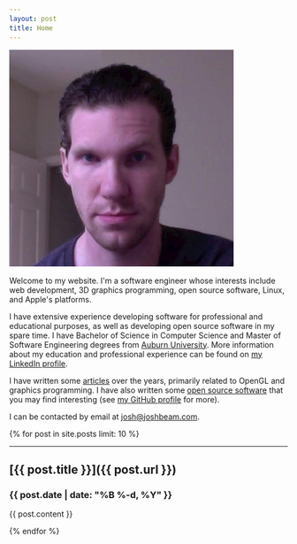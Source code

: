 ```yaml
---
layout: post
title: Home
---
```

<div class="photo"><img src="files/photo.jpg" alt=""></div>

Welcome to my website. I'm a software engineer whose interests include web development, 3D graphics programming, open source software, Linux, and Apple's platforms.

I have extensive experience developing software for professional and educational purposes, as well as developing open source software in my spare time. I have Bachelor of Science in Computer Science and Master of Software Engineering degrees from [Auburn University](http://www.auburn.edu/). More information about my education and professional experience can be found on [my LinkedIn profile](https://www.linkedin.com/in/joshbeam).

I have written some [articles](articles/) over the years, primarily related to OpenGL and graphics programming. I have also written some [open source software](software/) that you may find interesting (see [my GitHub profile](https://github.com/joshb) for more).

I can be contacted by email at [josh@joshbeam.com](mailto:josh@joshbeam.com).

{% for post in site.posts limit: 10 %}
<hr>

## [{{ post.title }}]({{ post.url }})
### {{ post.date | date: "%B %-d, %Y" }}

{{ post.content }}

{% endfor %}
